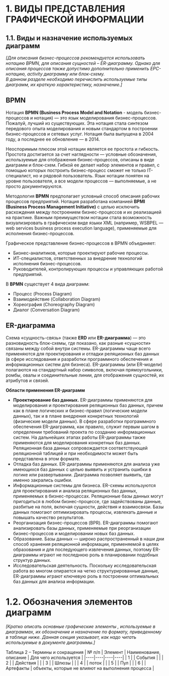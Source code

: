 # 1. ВИДЫ ПРЕДСТАВЛЕНИЯ ГРАФИЧЕСКОЙ ИНФОРМАЦИИ
## 1.1.	Виды и назначение используемых диаграмм
*[Для описания бизнес-процессов рекомендуется использовать нотацию BPMN, для описания сущностей – ER-диаграмму. Однако для описания процессов также допустимо дополнительно применить EPC-нотацию, activity диаграмму или блок-схему.*  
*В данном разделе необходимо перечислить используемые типы диаграмм, их краткую характеристику, назначение.]*  
## BPMN
Нотация **BPMN (Business Process Model and Notation** - модель бизнес-процессов и нотация) — это язык моделирования бизнес-процессов. Пожалуй, лучший из существующих. Эта нотация стала синтезом передового опыта моделирования и новым стандартом в построении бизнес-процессов и сетевых услуг. Нотация была выпущена в 2004 году, а последнее ее обновление — в 2014.  

Неоспоримым плюсом этой нотации является ее простота и гибкость. Простота достигается за счет наглядности — условные обозначения, используемые для отображения бизнес-процессов, описаны в виде диаграмм и блок-схем. Гибкой ее делает набор элементов и правил, с помощью которых построить бизнес-процесс сможет не только IT-специалист, но и рядовой пользователь. Язык нотации понятен на уровне пользователя, а все модели процессов — выполняемые, а не просто документируются.  

Методология **BPMN** предполагает условный способ описания рабочих процессов предприятий. Нотация разработана компанией **BPMI (Business Process Management Initiative)** с целью исключить расхождения между построением бизнес-процессов и их реализацией на практике. Важным преимуществом нотации стала возможность визуализировать в графическом виде языки XML (например, WSBPEL — web services business process execution language), применяемые для исполнения бизнес-процессов.  

Графическое представление бизнес-процессов в BPMN объединяет:  
- Бизнес-аналитиков, которые проектируют рабочие процессы.  
- ИТ-специалистов, ответственных за внедрение технологий исполнения бизнес-процессов.  
- Руководителей, контролирующих процессы и управляющих работой предприятий.  

В **BPMN** существует 4 вида диаграмм:  
- Процесс (Process Diagram)  
- Взаимодействие (Collaboration Diagram)  
- Хореография (Choreography Diagram)  
- Диалог (Conversation Diagram)  

## ER-диаграмма
Схема «сущность-связь» (также **ERD** или **ER-диаграмма**) — это разновидность блок-схемы, где показано, как разные «сущности» связаны между собой внутри системы. ER-диаграммы чаще всего применяются для проектирования и отладки реляционных баз данных (в сфере исследования и разработки программного обеспечения и информационных систем для бизнеса). ER-диаграммы (или ER-модели) полагаются на стандартный набор символов, включая прямоугольники, ромбы, овалы и соединительные линии, для отображения сущностей, их атрибутов и связей.  

**Области применения ER-диаграмм**  
- **Проектирование баз данных.** ER-диаграммы применяются для моделирования и проектирования реляционных баз данных, причем как в плане логических и бизнес-правил (логические модели данных), так и в плане внедрения конкретных технологий (физические модели данных). В сфере разработки программного обеспечения ER-диаграмма, как правило, служит первым шагом в определении требований проекта по созданию информационных систем. На дальнейших этапах работы ER-диаграммы также применяются для моделирования конкретных баз данных. Реляционная база данных сопровождается соответствующей реляционной таблицей и при необходимости может быть представлена в этом формате.  
- Отладка баз данных. ER-диаграммы применяются для анализа уже имеющихся баз данных с целью выявить и устранить ошибки в логике или развертывании. Диаграмма позволяет выявить, где именно закрались ошибки.  
- Информационные системы для бизнеса. ER-схемы используются для проектирования и анализа реляционных баз данных, применяемых в бизнес-процессах. Реляционные базы данных могут пригодиться в любом бизнес-процессе, где задействованы данные, разбитые на поля, включая сущности, действия и взаимосвязи. Базы данных помогают оптимизировать процессы, извлекать данные и повышать качество результатов.  
- Реорганизация бизнес-процессов (BPR). ER-диаграммы помогают анализировать базы данных, применяемые при реорганизации бизнес-процессов и моделировании новых баз данных.  
- Образование. Базы данных — широко распространенный в наши дни способ хранения реляционной информации, применяемой в целях образования и для последующего извлечения данных, поэтому ER-диаграммы играют не последнюю роль в планировании подобных структур данных.  
- Исследовательская деятельность. Поскольку исследовательская работа во многом опирается на четко структурированные данные, ER-диаграммы играют ключевую роль в построении оптимальных баз данных для анализа информации.  
# 1.2.	Обозначения элементов диаграмм
*[Кратко описать основные графические элементы ,  используемые в диаграммах, их обозначение и назначение по формату, приведенному в таблице ниже. Данная секция указывает, как надо читать используемые в документе диаграммы.]*  

Таблица 2 – Термины и сокращения
| № п/п | Элемент | Наименование, описание | Для чего используется |
|----|----|----|----|
| 1 |  | События  |  |
| 2 |  | Действия  |  |
| 3 |  | Шлюзы |  |
| 4 |  | поток |  |
| 5 |  | Пул |  |
| 6 |  | Артефакты | объекты, которые не влияют на выполнения процесса |
